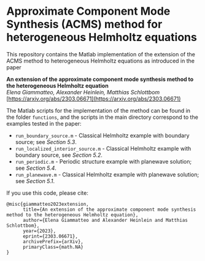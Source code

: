 # Approximate Component Mode Synthesis (ACMS) method for heterogeneous Helmholtz equations

This repository contains the Matlab implementation of the extension of the ACMS method to heterogeneous Helmholtz equations as introduced in the paper

**An extension of the approximate component mode synthesis method to the heterogeneous Helmholtz equation** <br>
_Elena Giammatteo, Alexander Heinlein, Matthias Schlottbom_ <br>
[https://arxiv.org/abs/2303.06671](https://arxiv.org/abs/2303.06671)

The Matlab scripts for the implementation of the method can be found in the folder `functions`, and the scripts in the main directory correspond to the examples tested in the paper:
+ `run_boundary_source.m` - Classical Helmholtz example with boundary source; see _Section 5.3_.
+ `run_localized_interior_source.m` - Classical Helmholtz example with boundary source, see _Section 5.2_.
+ `run_periodic.m` - Periodic structure example with planewave solution; see _Section 5.4_.
+ `run_planewave.m` - Classical Helmholtz example with planewave solution; see _Section 5.1_.

If you use this code, please cite:
```
@misc{giammatteo2023extension,
      title={An extension of the approximate component mode synthesis method to the heterogeneous Helmholtz equation}, 
      author={Elena Giammatteo and Alexander Heinlein and Matthias Schlottbom},
      year={2023},
      eprint={2303.06671},
      archivePrefix={arXiv},
      primaryClass={math.NA}
}
```
